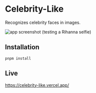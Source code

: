 # Celebrity-Like

Recognizes celebrity faces in images.

![app screenshot (testing a Rihanna selfie)](https://res.cloudinary.com/leprechaunotd/image/upload/v1694883948/portfolio/celebrity-like-rihanna-0.webp)

## Installation
`pnpm install`

## Live
https://celebrity-like.vercel.app/
